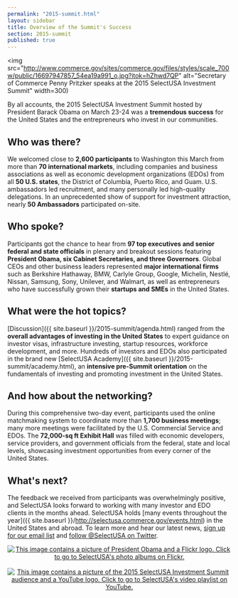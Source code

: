 ```yaml
---
permalink: "2015-summit.html"
layout: sidebar
title: Overview of the Summit's Success
section: 2015-summit
published: true
---
```


<span class="imgright"><img src="http://www.commerce.gov/sites/commerce.gov/files/styles/scale_700w/public/16697947857_54ea19a991_o.jpg?itok=hZhwd7QP" alt="Secretary of Commerce Penny Pritzker speaks at the 2015 SelectUSA Investment Summit" width=300)</span>

By all accounts, the 2015 SelectUSA Investment Summit hosted by President Barack Obama on March 23-24 was a **tremendous success** for the United States and the entrepreneurs who invest in our communities.

## Who was there?

We welcomed close to **2,600 participants** to Washington this March from more than **70 international markets**, including companies and business associations as well as economic development organizations (EDOs) from all **50 U.S. states**, the District of Columbia, Puerto Rico, and Guam. U.S. ambassadors led recruitment, and many personally led high-quality delegations. In an unprecedented show of support for investment attraction, nearly **50 Ambassadors** participated on-site.

## Who spoke?

Participants got the chance to hear from **97 top executives and senior federal and state officials** in plenary and breakout sessions featuring **President Obama, six Cabinet Secretaries, and three Governors**. Global CEOs and other business leaders represented **major international firms** such as Berkshire Hathaway, BMW, Carlyle Group, Google, Michelin, Nestlé, Nissan, Samsung, Sony, Unilever, and Walmart, as well as entrepreneurs who have successfully grown their **startups and SMEs** in the United States.

## What were the hot topics?

[Discussion]({{ site.baseurl }}/2015-summit/agenda.html) ranged from the **overall advantages of investing in the United States** to expert guidance on investor visas, infrastructure investing, startup resources, workforce development, and more. Hundreds of investors and EDOs also participated in the brand new [SelectUSA Academy]({{ site.baseurl }}/2015-summit/academy.html), an **intensive pre-Summit orientation** on the fundamentals of investing and promoting investment in the United States.

## And how about the networking?

During this comprehensive two-day event, participants used the online matchmaking system to coordinate more than **1,700 business meetings**; many more meetings were facilitated by the U.S. Commercial Service and EDOs.  The **72,000-sq ft Exhibit Hall** was filled with economic developers, service providers, and government officials from the federal, state and local levels, showcasing investment opportunities from every corner of the United States.

## What's next?

The feedback we received from participants was overwhelmingly positive, and SelectUSA looks forward to working with many investor and EDO clients in the months ahead. SelectUSA holds [many events throughout the year]({{ site.baseurl }}/http://selectusa.commerce.gov/events.html) in the United States and abroad. To learn more and hear our latest news, [sign up for our email list](http://selectusa.commerce.gov/contact-us.html) and [follow @SelectUSA on Twitter](https://twitter.com/SelectUSA).

<center>
<a href=http://www.flickr.com/photos/selectusa/sets>
<img src="{{ site.baseurl }}/images/summit_flickr_banner.png" alt="This image contains a picture of President Obama and a Flickr logo. Click to go to SelectUSA's photo albums on Flickr.">
</a>
<br/><br/>
<a href=https://www.youtube.com/playlist?list=PLDkhCtEnKilYTHaMOeALEbkuuM0x17V0p>
<img src="{{ site.baseurl }}/images/summit_youtube_banner.png" alt="This image contains a picture of the 2015 SelectUSA Investment Summit audience and a YouTube logo. Click to go to SelectUSA's video playlist on YouTube.">
</a>
</center>
<Br/>

